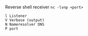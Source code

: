 Reverse shell receiver 
`nc -lvnp <port>`
```
l Listener
V Verbose (output)
N Nameresolver DNS 
P port 
```



